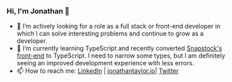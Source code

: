 ### Hi, I'm Jonathan 👋

- 🔭 I’m actively looking for a role as a full stack or front-end developer in which I can solve interesting problems and continue to grow as a developer.
- 🌱 I’m currently learning TypeScript and recently converted [Snapstock's front-end](https://github.com/jonyonson/snapstock-fe) to TypeScript. I need to narrow some types, but I am definitely seeing an improved development experience with less errors.
- 📫 How to reach me: [LinkedIn](https://www.linkedin.com/in/jonathan-craig-taylor/) | [jonathantaylor.io](https://jonathantaylor.io])| [Twitter](https://twitter.com/jonyonson)

<!--
**jonyonson/jonyonson** is a ✨ _special_ ✨ repository because its `README.md` (this file) appears on your GitHub profile.

Here are some ideas to get you started:

- 🔭 I’m currently working on ...
- 🌱 I’m currently learning ...
- 👯 I’m looking to collaborate on ...
- 🤔 I’m looking for help with ...
- 💬 Ask me about ...
- 📫 How to reach me: ...
- 😄 Pronouns: ...
- ⚡ Fun fact: ...
-->
